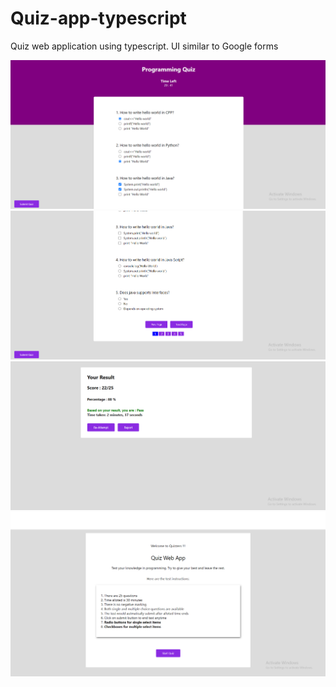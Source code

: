 # Quiz-app-typescript
Quiz web application using typescript. UI similar to Google forms

<img src="https://raw.githubusercontent.com/pratikktiwari/Quiz-app-typescript/main/screenshots/Questions.html(1).png"/>
<img src="https://github.com/pratikktiwari/Quiz-app-typescript/blob/main/screenshots/Questions-pagination.html(1).png"/>
<img src="https://raw.githubusercontent.com/pratikktiwari/Quiz-app-typescript/main/screenshots/Result.html.png"/>
<img src="https://github.com/pratikktiwari/Quiz-app-typescript/blob/main/screenshots/index.html.png"/>
